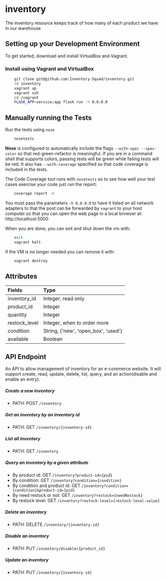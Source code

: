 # inventory
The inventory resource keeps track of how many of each product we have in our warehouse

## Setting up your Development Environment
To get started, download and install VirtualBox and Vagrant.

### Install using Vagrant and VirtualBox
```bash
    git clone git@github.com:Inventory-Squad/inventory.git
    cd inventory
    vagrant up
    vagrant ssh
    cd /vagrant
    FLASK_APP=service:app flask run -h 0.0.0.0
```

## Manually running the Tests

Run the tests using `nose`

```bash
    nosetests
```

**Nose** is configured to automatically include the flags `--with-spec --spec-color` so that red-green-refactor is meaningful. If you are in a command shell that supports colors, passing tests will be green while failing tests will be red. It also has `--with-coverage` specified so that code coverage is included in the tests.

The Code Coverage tool runs with `nosetests` so to see how well your test cases exercise your code just run the report:

```bash
    coverage report -m
```


You must pass the parameters `-h 0.0.0.0` to have it listed on all network adapters to that the post can be forwarded by `vagrant` to your host computer so that you can open the web page in a local browser at: http://localhost:5000

When you are done, you can exit and shut down the vm with:

```bash
    exit
    vagrant halt
```

If the VM is no longer needed you can remove it with:

```bash
    vagrant destroy
```



## Attributes

| Fields        | Type                                 |
| :------------ | :----------------------------------- |
| inventory_id  | Integer, read only                   |
| product_id    | Integer                              |
| quantity      | Integer                              |
| restock_level | Integer, when to order more          |
| condition     | String,  {'new', 'open_box', 'used'} |
| available     | Boolean                              |



## API Endpoint

An API to allow management of inventory for an e-commerce website. It will support create, read, update, delete, list, query, and an action(disable and enable an entry).

##### Create a new inventory

- PATH: POST `/inventory`

##### Get an inventory by an inventory id

- PATH: GET `/inventory/{inventory-id} `

##### List all inventory 

- PATH: GET `/inventory`

##### Query an inventory by a given attribute

- By product id:  GET `/inventory?product-id={pid}`
- By condition:  GET `/inventory?condition={condition} `
- By condition and product id: GET `/inventory?condition={condition}&product-id={pid} `
- By need restock or not: GET `/inventory?restock={needRestock} `
- By restock level: GET `/inventory?restock-level={restock-level-value} `

##### Delete an inventory

- PATH: DELETE `/inventory/{inventory-id} `

##### Disable an inventory

- PATH: PUT `/inventory/disable/{product_id}`

##### Update an inventory

- PATH: PUT `/inventory/{inventory-id}`

